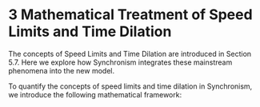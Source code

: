 # 3 Mathematical Treatment of Speed Limits and Time Dilation

The concepts of Speed Limits and Time Dilation are introduced in Section
5.7. Here we explore how Synchronism integrates these mainstream
phenomena into the new model.

To quantify the concepts of speed limits and time dilation in
Synchronism, we introduce the following mathematical framework: